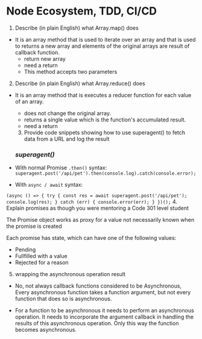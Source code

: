 # Node Ecosystem, TDD, CI/CD

1.  Describe (in plain English) what Array.map() does

- It is an array method that is used to iterate over an array and that is used to returns a new array and elements of the original arrays are result of callback function.
  - return new array
  - need a return 
  - This method accepts two parameters 

2.  Describe (in plain English) what Array.reduce() does 

- It is an array method that is executes a reducer function for each value of an array.
   - does not change the original array.
   - returns a single value which is the function's accumulated result.
   - need a return 
   
  3. Provide code snippets showing how to use superagent() to fetch data from a URL and log the result
   ### ***superagent()***

- With normal Promise `.then()` syntax:
`superagent.post('/api/pet').then(console.log).catch(console.error);`


- With `async / await` syntax:

` (async () => {
  try {
    const res = await superagent.post('/api/pet');
    console.log(res);
  } catch (err) {
    console.error(err);
  }
})(); `
4. Explain promises as though you were mentoring a Code 301 level student

The Promise object works as proxy for a value not necessarily known when the promise is created

Each promise has state, which can have one of the following values:
* Pending
* Fullfilled with a value
* Rejected for a reason

5. wrapping the asynchronous operation result
* No, not always callback functions considered to be Asynchronous, Every asynchronous function takes a function argument, but not every function that does so is asynchronous.

* For a function to be asynchronous it needs to perform an asynchronous operation. It needs to incorporate the argument callback in handling the results of this asynchronous operation. Only this way the function becomes asynchronous.